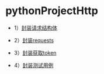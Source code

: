# pythonProjectHttp

- 1）[封装请求结构体](https://github.com/tete1987/pythonProjectHttp/blob/master/requests_wework/api_PO/address.py)


- 2）[封装requests](https://github.com/tete1987/pythonProjectHttp/blob/master/requests_wework/api_PO/base_api.py)

- 3）[封装获取token](https://github.com/tete1987/pythonProjectHttp/blob/master/requests_wework/api_PO/wework.py)

- 4）[封装测试用例](https://github.com/tete1987/pythonProjectHttp/blob/master/requests_wework/api_PO/TestCase/test_address.py)

